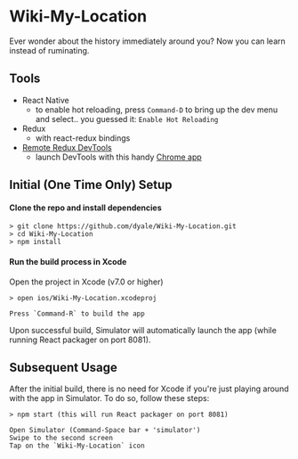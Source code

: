 # Wiki-My-Location

Ever wonder about the history immediately around you? Now you can learn instead of ruminating.


## Tools
* React Native
  * to enable hot reloading, press `Command-D` to bring up the dev menu and select.. you guessed it: `Enable Hot Reloading`
* Redux
  * with react-redux bindings
* [Remote Redux DevTools](https://github.com/zalmoxisus/remote-redux-devtools)
  * launch DevTools with this handy [Chrome app](https://chrome.google.com/webstore/detail/remotedev/faicmgpfiaijcedapokpbdejaodbelph)

## Initial (One Time Only) Setup
#### Clone the repo and install dependencies
```
> git clone https://github.com/dyale/Wiki-My-Location.git
> cd Wiki-My-Location
> npm install
```

#### Run the build process in Xcode
Open the project in Xcode (v7.0 or higher)
```
> open ios/Wiki-My-Location.xcodeproj

Press `Command-R` to build the app
```

Upon successful build, Simulator will automatically launch the app (while running React packager on port 8081).

## Subsequent Usage
After the initial build, there is no need for Xcode if you're just playing around with the app in Simulator. To do so, follow these steps:

```
> npm start (this will run React packager on port 8081)

Open Simulator (Command-Space bar + 'simulator')
Swipe to the second screen
Tap on the `Wiki-My-Location` icon
```

